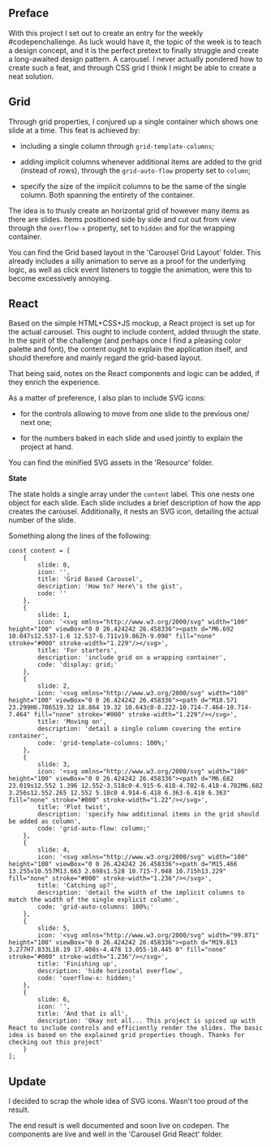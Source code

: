 <!-- Link to the work-in-progress pen right [here](). -->

## Preface

With this project I set out to create an entry for the weekly #codepenchallenge. As luck would have it, the topic of the week is to teach a design concept, and it is the perfect pretext to finally struggle and create a long-awaited design pattern. A carousel. I never actually pondered how to create such a feat, and through CSS grid I think I might be able to create a neat solution.

## Grid

Through grid properties, I conjured up a single container which shows one slide at a time. This feat is achieved by:

- including a single column through `grid-template-columns`;

- adding implicit columns whenever additional items are added to the grid (instead of rows), through the `grid-auto-flow` property set to `column`;

- specify the size of the implicit columns to be the same of the single column. Both spanning the entirety of the container.

The idea is to thusly create an horizontal grid of however many items as there are slides. Items positioned side by side and cut out from view through the `overflow-x` property, set to `hidden` and for the wrapping container.

You can find the Grid based layout in the 'Carousel Grid Layout' folder. This already includes a silly animation to serve as a proof for the underlying logic, as well as click event listeners to toggle the animation, were this to become excessively annoying.

## React

Based on the simple HTML+CSS+JS mockup, a React project is set up for the actual carousel. This ought to include content, added through the state. In the spirit of the challenge (and perhaps once I find a pleasing color palette and font), the content ought to explain the application itself, and should therefore and mainly regard the grid-based layout.

That being said, notes on the React components and logic can be added, if they enrich the experience.

As a matter of preference, I also plan to include SVG icons:

- for the controls allowing to move from one slide to the previous one/ next one;

- for the numbers baked in each slide and used jointly to explain the project at hand.

You can find the minified SVG assets in the 'Resource' folder.

**State**

The state holds a single array under the `content` label. This one nests one object for each slide. Each slide includes a brief description of how the app creates the carousel. Additionally, it nests an SVG icon, detailing the actual number of the slide.

Something along the lines of the following:

```JS
const content = [
    {
        slide: 0,
        icon: '',
        title: 'Grid Based Carousel',
        description: 'How to? Here\'s the gist',
        code: ''
    },
    {
        slide: 1,
        icon: '<svg xmlns="http://www.w3.org/2000/svg" width="100" height="100" viewBox="0 0 26.424242 26.458336"><path d="M6.692 10.047s12.537-1.6 12.537-6.711v19.862h-9.098" fill="none" stroke="#000" stroke-width="1.229"/></svg>',
        title: 'For starters',
        description: 'include grid on a wrapping container',
        code: 'display: grid;'
    },
    {
        slide: 2,
        icon: '<svg xmlns="http://www.w3.org/2000/svg" width="100" height="100" viewBox="0 0 26.424242 26.458336"><path d="M18.571 23.299H6.786S19.32 18.864 19.32 10.643c0-8.222-10.714-7.464-10.714-7.464" fill="none" stroke="#000" stroke-width="1.229"/></svg>',
        title: 'Moving on',
        description: 'detail a single column covering the entire container',
        code: 'grid-template-columns: 100%;'
    },
    {
        slide: 3,
        icon: '<svg xmlns="http://www.w3.org/2000/svg" width="100" height="100" viewBox="0 0 26.424242 26.458336"><path d="M6.682 23.019s12.552 1.396 12.552-3.518c0-4.915-6.418-4.702-6.418-4.702M6.682 3.256s12.552.265 12.552 5.18c0 4.914-6.418 6.363-6.418 6.363" fill="none" stroke="#000" stroke-width="1.22"/></svg>',
        title: 'Plot twist',
        description: 'specify how additional items in the grid should be added as column',
        code: 'grid-auto-flow: column;'
    },
    {
        slide: 4,
        icon: '<svg xmlns="http://www.w3.org/2000/svg" width="100" height="100" viewBox="0 0 26.424242 26.458336"><path d="M15.466 13.255v10.557M13.663 2.698s1.528 10.715-7.048 10.715h13.229" fill="none" stroke="#000" stroke-width="1.236"/></svg>',
        title: 'Catching up?',
        description: 'detail the width of the implicit columns to match the width of the single explicit column',
        code: 'grid-auto-columns: 100%;'
    },
    {
        slide: 5,
        icon: '<svg xmlns="http://www.w3.org/2000/svg" width="99.871" height="100" viewBox="0 0 26.424242 26.458336"><path d="M19.813 3.277H7.833L18.19 17.408s-4.478 13.055-10.445 0" fill="none" stroke="#000" stroke-width="1.236"/></svg>',
        title: 'Finishing up',
        description: 'hide horizontal overflow',
        code: 'overflow-x: hidden;'
    },
    {
        slide: 6,
        icon: '',
        title: 'And that is all',
        description: 'Okay not all... This project is spiced up with React to include controls and efficiently render the slides. The basic idea is based on the explained grid properties though. Thanks for checking out this project'
    }
];
```

## Update

I decided to scrap the whole idea of SVG icons. Wasn't too proud of the result.

The end result is well documented and soon live on codepen. The components are live and well in the 'Carousel Grid React' folder.